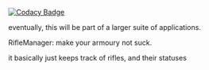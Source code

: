 [![Codacy Badge](https://api.codacy.com/project/badge/Grade/ee81144eb2904adf95f57b68e23d32a0)](https://app.codacy.com/app/kennyrkun/riflemanager?utm_source=github.com&utm_medium=referral&utm_content=kennyrkun/riflemanager&utm_campaign=Badge_Grade_Settings)

eventually, this will be part of a larger suite of applications.

RifleManager: make your armoury not suck.

it basically just keeps track of rifles, and their statuses
